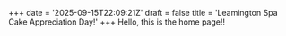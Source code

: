+++
date = '2025-09-15T22:09:21Z'
draft = false
title = 'Leamington Spa Cake Appreciation Day!'
+++
Hello, this is the home page!! 